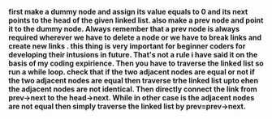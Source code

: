 **first make a dummy node and assign its value equals to 0 and its next points to the head of the given linked list.
also make a prev node and point it to the dummy node.
Always remember that a prev node is always required wherever we have to delete a node or we have to break links and create new links . this thing is very important for beginner coders for developing their intusions in future. That's not a rule i have said it on the basis of my coding expirience.
Then you have to traverse the linked list so run a while loop.
check that if the two adjacent nodes are equal or not if the two adjacent nodes are equal then traverse trhe linked list upto ehen the adjacent nodes are not identical.
Then directly connect the link from prev->next to the head->next.
While in other case is the adjacent nodes are not equal then simply traverse the linked list by prev=prev->next.**